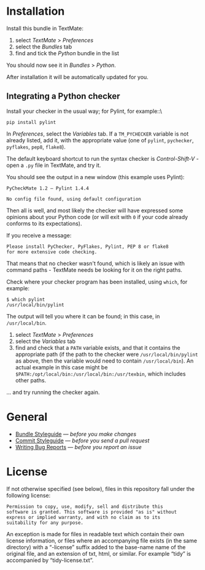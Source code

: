 # Installation

Install this bundle in TextMate:

1.  select *TextMate* > *Preferences*
1.  select the *Bundles* tab
1.  find and tick the *Python* bundle in the list

You should now see it in *Bundles* > *Python*.

After installation it will be automatically updated for you.

## Integrating a Python checker

Install your checker in the usual way; for Pylint, for example::\

    pip install pylint

In *Preferences*, select the *Variables* tab. If a ``TM_PYCHECKER`` variable is not already listed,
add it, with the appropriate value (one of ``pylint``, ``pychecker``, ``pyflakes``, ``pep8``,
``flake8``).

The default keyboard shortcut to run the syntax checker is *Control-Shift-V* - open a ``.py`` file
in TextMate, and try it.

You should see the output in a new window (this example uses Pylint):

    PyCheckMate 1.2 – Pylint 1.4.4

    No config file found, using default configuration

Then all is well, and most likely the checker will have expressed some opinions about your Python
code (or will exit with ``0`` if your code already conforms to its expectations).

If you receive a message:

    Please install PyChecker, PyFlakes, Pylint, PEP 8 or flake8
    for more extensive code checking.

That means that no checker wasn't found, which is likely an issue with command paths - TextMate
needs be looking for it on the right paths.

Check where your checker program has been installed, using ``which``, for example:

    $ which pylint
    /usr/local/bin/pylint

The output will tell you where it can be found; in this case, in ``/usr/local/bin``.

1. select *TextMate* > *Preferences*
1. select the *Variables* tab
1. find and check that a ``PATH`` variable exists, and that it contains the appropriate path (if
   the path to the checker were ``/usr/local/bin/pylint`` as above, then the variable would need to
   contain ``/usr/local/bin``). An actual example in this case might be
   ``$PATH:/opt/local/bin:/usr/local/bin:/usr/texbin``, which includes other paths.

... and try running the checker again.


# General

* [Bundle Styleguide](http://kb.textmate.org/bundle_styleguide) — _before you make changes_
* [Commit Styleguide](http://kb.textmate.org/commit_styleguide) — _before you send a pull request_
* [Writing Bug Reports](http://kb.textmate.org/writing_bug_reports) — _before you report an issue_

# License

If not otherwise specified (see below), files in this repository fall under the following license:

	Permission to copy, use, modify, sell and distribute this
	software is granted. This software is provided "as is" without
	express or implied warranty, and with no claim as to its
	suitability for any purpose.

An exception is made for files in readable text which contain their own license information, or files where an accompanying file exists (in the same directory) with a “-license” suffix added to the base-name name of the original file, and an extension of txt, html, or similar. For example “tidy” is accompanied by “tidy-license.txt”.